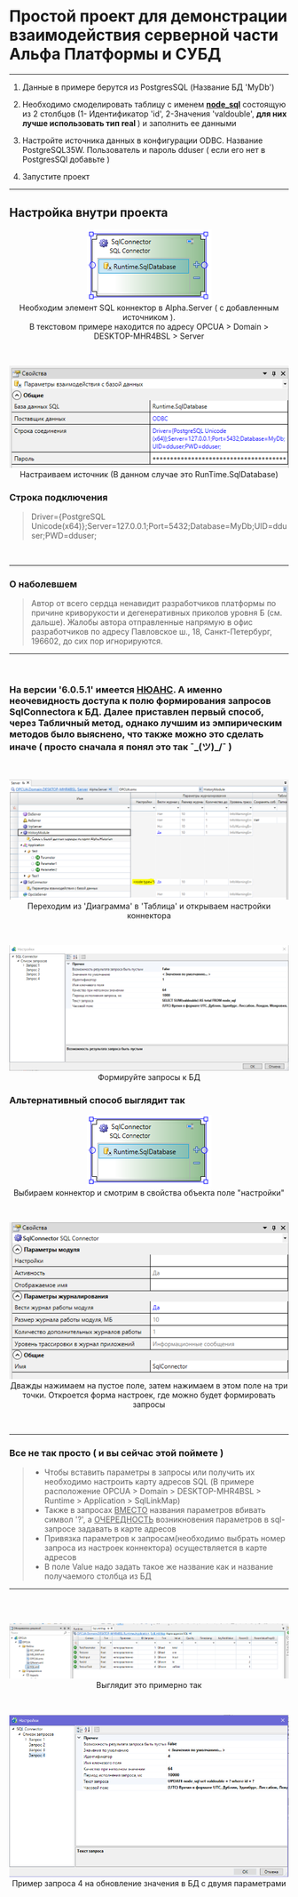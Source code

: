 # Простой проект для демонстрации взаимодействия серверной части Альфа Платформы и СУБД 
---------------------------------------------------------------------------------------
1. Данные в примере берутся из PostgresSQL (Название БД 'MyDb')
 
2. Необходимо смоделировать таблицу с именем <strong><u>node_sql</u></strong>  состоящую из 2 столбцов (1- Идентификатор 'id', 2-Значения 'valdouble', <strong>для них лучше использовать тип real </strong>) и заполнить ее данными
3. Настройте источника данных в конфигурации ОDBC. Название PostgreSQL35W. Пользователь и пароль dduser ( если его нет в PostgresSQl  добавьте )

4. Запустите проект 
------------------------------------------------------------------------------------------------

## Настройка внутри проекта

<p align="center">
  <img src="pic/image-1.png" alt="коннектор"> <br/>Необходим элемент SQL коннектор в Alpha.Server (  с добавленным источником ). <br> В текстовом примере находится по адресу OPCUA > Domain > DESKTOP-MHR4BSL > Server
</p>
<br>
 
<p align="center">
  <img src="pic/image-2.png" alt="подключение"> <br/>Настраиваем источник (В данном случае это RunTime.SqlDatabase)
</p>

<H3>Строка подключения </h3>

>  Driver={PostgreSQL Unicode(x64)};Server=127.0.0.1;Port=5432;Database=MyDb;UID=dduser;PWD=dduser;

<br>


------------------------------------------------------------
### О наболевшем
> Автор от всего сердца ненавидит разработчиков платформы по причине криворукости и дегенеративных приколов уровня Б (см. дальше). Жалобы автора отправленные напрямую в офис разработчиков по адресу Павловское ш., 18, Санкт-Петербург, 196602, до сих пор игнорируются.
------------------------------------------------------------
<br>

### На версии '6.0.5.1' имеется <a href="https://pikabu.ru/story/anekdot_pro_nyuans__349792">НЮАНС</a>. А именно неочевидность доступа к полю формирования запросов SqlConnectora к БД. Далее приставлен первый способ, через Табличный метод, однако лучшим из эмпирическим методов было выяснено, что также можно это сделать иначе ( просто сначала я понял это так ¯\_(ツ)_/¯ )

<br>
<p align="center">
  <img src="pic/image-3.png" alt="табличный вид"> <br/>Переходим из 'Диаграмма' в 'Таблица' и открываем настройки коннектора
</p>
 

<br>
<p align="center">
  <img src="pic/image-4.png" alt="Боль продолжается"> <br/>Формируйте запросы к БД
</p>


### Альтернативный способ выглядит так

<p align="center">
  <img src="pic/image-1.png" alt="коннектор"> <br/>Выбираем коннектор и смотрим в свойства объекта поле "настройки"
</p>
<br>

<p align="center">
  <img src="pic/image-7.png" alt="Настройки"> <br/>Дважды нажимаем на пустое поле, затем нажимаем в этом поле на три точки. Откроется форма настроек, где можно будет формировать запросы 
</p>
<br>
 

------------------------------------------------------------
### Все не так просто ( и вы сейчас этой поймете )
 
> - Чтобы вставить параметры в запросы или получить их необходимо настроить карту адресов SQL (В примере расположение OPCUA > Domain > DESKTOP-MHR4BSL > Runtime > Application > SqlLinkMap)
> - Также в запросах <u>ВМЕСТО</u> названия параметров вбивать символ '?', а <U>ОЧЕРЕДНОСТЬ</U> возникновения параметров в sql-запросе задавать в карте адресов 
> - Привязка параметров к запросам(необходимо выбрать номер запроса из настроек коннектора) осуществляется в карте адресов
 > - В поле Value надо задать такое же название как и название получаемого столбца из БД 
    
------------------------------------------------------------
<br>

<br>
<p align="center">
  <img src="pic/image-5.png" alt="Боль продолжается"> <br/> Выглядит это примерно так
</p>
 
 <br>
<p align="center">
  <img src="pic/image-6.png" alt="Боль продолжается"> <br/> Пример запроса 4 на обновление значения в БД с двумя параметрами
</p>